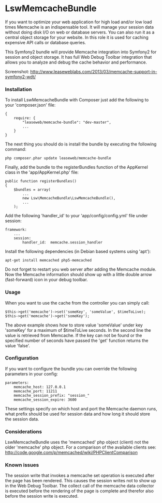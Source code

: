 LswMemcacheBundle
=================

If you want to optimize your web application for high load and/or low load times Memcache is an indispensable tool.
It will manage your session data without doing disk I/O on web or database servers. You can also run it as a
central object storage for your website. In this role it is used for caching expensive API calls or database queries.

This Symfony2 bundle will provide Memcache integration into Symfony2 for session and object storage. It has full
Web Debug Toolbar integration that allows you to analyze and debug the cache behavior and performance.

Screenshot: http://www.leaseweblabs.com/2013/03/memcache-support-in-symfony2-wdt/

### Installation

To install LswMemcacheBundle with Composer just add the following to your 'composer.json' file:

    {
        require: {
            "leaseweb/memcache-bundle": "dev-master",
            ...
        }
    }

The next thing you should do is install the bundle by executing the following command:

    php composer.phar update leaseweb/memcache-bundle

Finally, add the bundle to the registerBundles function of the AppKernel class in the 'app/AppKernel.php' file:

    public function registerBundles()
    {
        $bundles = array(
            ...
            new Lsw\MemcacheBundle\LswMemcacheBundle(),
            ...
        );

Add the following 'handler_id' to your 'app/config/config.yml' file under session:

    framework:
        ...
        session:
            handler_id:  memcache.session_handler

Install the following dependencies (in Debian based systems using 'apt'):

    apt-get install memcached php5-memcached

Do not forget to restart you web server after adding the Memcache module. Now the Memcache
information should show up with a little double arrow (fast-forward) icon in your debug toolbar.

### Usage

When you want to use the cache from the controller you can simply call:
  
    $this->get('memcache')->set('someKey', 'someValue', $timeToLive);
    $this->get('memcache')->get('someKey');
    
The above example shows how to store value 'someValue' under key 'someKey' for a maximum of $timeToLive
seconds. In the second line the value is retrieved from Memcache. If the key can not be found or the
specified number of seconds have passed the 'get' function returns the value 'false'.

### Configuration

If you want to configure the bundle you can override the following parameters in your config:

    parameters:
        memcache_host: 127.0.0.1
        memcache_port: 11211
        memcache_session_prefix: "session_"
        memcache_session_expire: 3600
        
These settings specify on which host and port the Memcache daemon runs, what prefix should be used for
session data and how long it should store the session data.

### Considerations

LswMemcacheBundle uses the 'memcached' php object (client) not the older 'memcache' php object.
For a comparison of the available clients see: http://code.google.com/p/memcached/wiki/PHPClientComparison

### Known issues

The session write that invokes a memcache set operation is executed after the page has been rendered.
This causes the session writes not to show up in the Web Debug Toolbar. The collect call of the
memcache data collector is executed before the rendering of the page is complete and therefor also
before the session write is executed.
